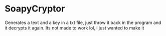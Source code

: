 # SoapyCryptor
Generates a text and a key in a txt file, just throw it back in the program and it decrypts it again.
Its not made to work lol, i just wanted to make it
